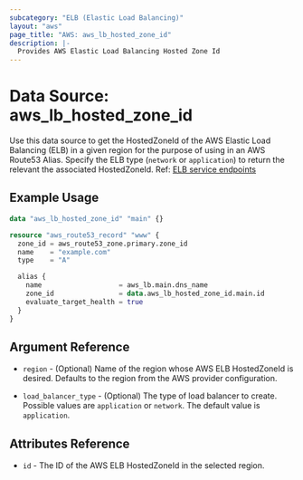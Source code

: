 ```yaml
---
subcategory: "ELB (Elastic Load Balancing)"
layout: "aws"
page_title: "AWS: aws_lb_hosted_zone_id"
description: |-
  Provides AWS Elastic Load Balancing Hosted Zone Id
---
```


# Data Source: aws_lb_hosted_zone_id

Use this data source to get the HostedZoneId of the AWS Elastic Load Balancing (ELB) in a given region for the purpose of using in an AWS Route53 Alias. Specify the ELB type (`network` or `application`) to return the relevant the associated HostedZoneId. Ref: [ELB service endpoints](https://docs.aws.amazon.com/general/latest/gr/elb.html#elb_region)

## Example Usage

```terraform
data "aws_lb_hosted_zone_id" "main" {}

resource "aws_route53_record" "www" {
  zone_id = aws_route53_zone.primary.zone_id
  name    = "example.com"
  type    = "A"

  alias {
    name                   = aws_lb.main.dns_name
    zone_id                = data.aws_lb_hosted_zone_id.main.id
    evaluate_target_health = true
  }
}
```

## Argument Reference

* `region` - (Optional) Name of the region whose AWS ELB HostedZoneId is desired.
  Defaults to the region from the AWS provider configuration.

* `load_balancer_type` - (Optional) The type of load balancer to create. Possible values are `application` or `network`. The default value is `application`.

## Attributes Reference

* `id` - The ID of the AWS ELB HostedZoneId in the selected region.